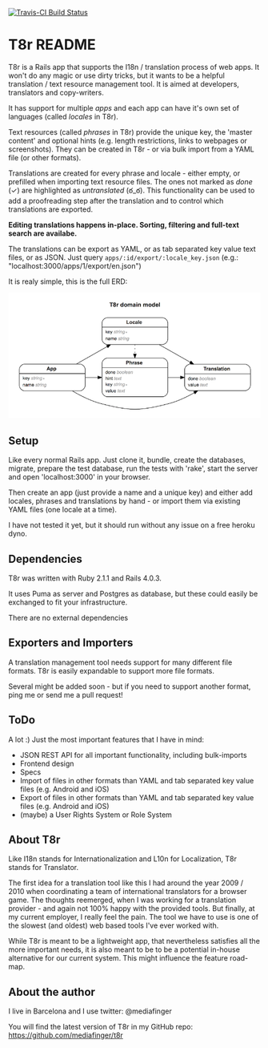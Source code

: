 [![Travis-CI Build Status](https://travis-ci.org/mediafinger/t8r.png?branch=master)](https://travis-ci.org/mediafinger/t8r)

# T8r README

T8r is a Rails app that supports the I18n / translation process of web apps. It won't do any magic or use dirty tricks, but it wants to be a helpful translation / text resource management tool. It is aimed at developers, translators and copy-writers.

It has support for multiple *apps* and each app can have it's own set of languages (called *locales* in T8r).

Text resources (called *phrases* in T8r) provide the unique key, the 'master content' and optional hints (e.g. length restrictions, links to webpages or screenshots). They can be created in T8r - or via bulk import from a YAML file (or other formats).

Translations are created for every phrase and locale - either empty, or prefilled when importing text resource files. The ones not marked as *done* (✓) are highlighted as *untranslated* (ఠ_ఠ). This functionality can be used to add a proofreading step after the translation and to control which translations are exported.

__Editing translations happens in-place. Sorting, filtering and full-text search are availabe.__

The translations can be export as YAML, or as tab separated key value text files, or as JSON. Just query
`apps/:id/export/:locale_key.json` (e.g.: "localhost:3000/apps/1/export/en.json")

It is realy simple, this is the full ERD:

![ERD](https://github.com/mediafinger/t8r/raw/master/t8r_erd.png)


## Setup

Like every normal Rails app. Just clone it, bundle, create the databases, migrate, prepare the test database, run the tests with 'rake', start the server and open 'localhost:3000' in your browser.

Then create an app (just provide a name and a unique key) and either add locales, phrases and translations by hand - or import them via existing YAML files (one locale at a time).

I have not tested it yet, but it should run without any issue on a free heroku dyno.


## Dependencies

T8r was written with Ruby 2.1.1 and Rails 4.0.3.

It uses Puma as server and Postgres as database, but these could easily be exchanged to fit your infrastructure.

There are no external dependencies


## Exporters and Importers

A translation management tool needs support for many different file formats. T8r is easily expandable to support more file formats.

Several might be added soon - but if you need to support another format, ping me or send me a pull request!


## ToDo

A lot :) Just the most important features that I have in mind:

*  JSON REST API for all important functionality, including bulk-imports
*  Frontend design
*  Specs
*  Import of files in other formats than YAML and tab separated key value files (e.g. Android and iOS)
*  Export of files in other formats than YAML and tab separated key value files (e.g. Android and iOS)
*  (maybe) a User Rights System or Role System


## About T8r

Like I18n stands for Internationalization and L10n for Localization, T8r stands for Translator.

The first idea for a translation tool like this I had around the year 2009 / 2010 when coordinating a team of international translators for a browser game.
The thoughts reemerged, when I was working for a translation provider - and again not 100% happy with the provided tools.
But finally, at my current employer, I really feel the pain. The tool we have to use is one of the slowest (and oldest) web based tools I've ever worked with.

While T8r is meant to be a lightweight app, that nevertheless satisfies all the more important needs, it is also meant to be to be a potential in-house alternative for our current system. This might influence the feature road-map.


## About the author

I live in Barcelona and I use twitter: @mediafinger

You will find the latest version of T8r in my GitHub repo: https://github.com/mediafinger/t8r
